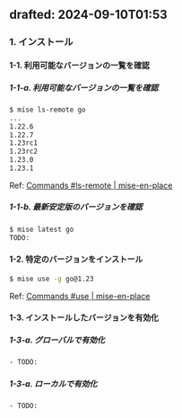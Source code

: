 drafted: 2024-09-10T01:53
---

### 1. インストール

#### 1-1. 利用可能なバージョンの一覧を確認
##### 1-1-a. 利用可能なバージョンの一覧を確認

```sh
$ mise ls-remote go
...
1.22.6
1.22.7
1.23rc1
1.23rc2
1.23.0
1.23.1
```

Ref: [Commands #ls-remote | mise-en-place](https://mise.jdx.dev/cli/#mise-ls-remote-options-tool-version-prefix)

##### 1-1-b. 最新安定版のバージョンを確認

```sh
$ mise latest go
TODO:
```

#### 1-2. 特定のバージョンをインストール

```sh
$ mise use -g go@1.23
```

Ref: [Commands #use | mise-en-place](https://mise.jdx.dev/cli/#mise-use-options-tool-version)

#### 1-3. インストールしたバージョンを有効化

##### 1-3-a. グローバルで有効化

```sh
- TODO:
```

##### 1-3-a. ローカルで有効化

```sh
- TODO:
```
